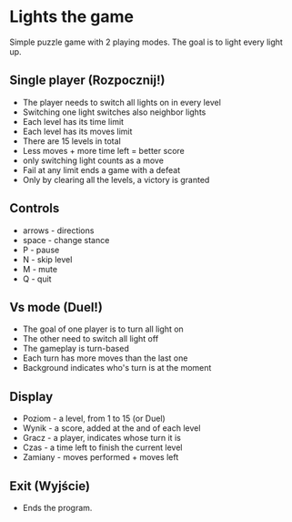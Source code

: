 # Lights the game

Simple puzzle game with 2 playing modes. The goal is to light every light up.

## Single player (Rozpocznij!)

 - The player needs to switch all lights on in every level
 - Switching one light switches also neighbor lights
 - Each level has its time limit
 - Each level has its moves limit
 - There are 15 levels in total
 - Less moves + more time left = better score
 - only switching light counts as a move
 - Fail at any limit ends a game with a defeat
 - Only by clearing all the levels, a victory is granted

## Controls

- arrows - directions
- space - change stance
- P - pause
- N - skip level
- M - mute
- Q - quit

## Vs mode (Duel!)

 - The goal of one player is to turn all light on
 - The other need to switch all light off
 - The gameplay is turn-based
 - Each turn has more moves than the last one
 - Background indicates who's turn is at the moment
 
 ## Display

- Poziom - a level, from 1 to 15 (or Duel)
- Wynik - a score, added at the and of each level
- Gracz - a player, indicates whose turn it is
- Czas - a time left to finish the current level
- Zamiany - moves performed + moves left
 
 ## Exit (Wyjście)
 
 - Ends the program.

